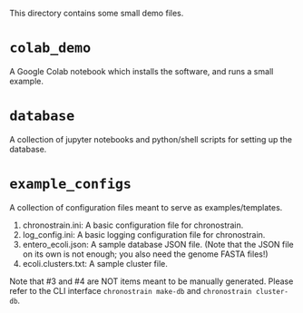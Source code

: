 This directory contains some small demo files.

# `colab_demo`

A Google Colab notebook which installs the software, and runs a small example.

# `database`

A collection of jupyter notebooks and python/shell scripts for setting up the database.

# `example_configs`
A collection of configuration files meant to serve as examples/templates.
1. chronostrain.ini: A basic configuration file for chronostrain.
2. log_config.ini: A basic logging configuration file for chronostrain.
3. entero_ecoli.json: A sample database JSON file. (Note that the JSON file on its own is not enough; you also need the genome FASTA files!)
4. ecoli.clusters.txt: A sample cluster file.

Note that #3 and #4 are NOT items meant to be manually generated. Please refer to the CLI interface `chronostrain make-db` and `chronostrain cluster-db`.
